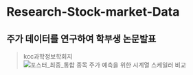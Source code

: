 # Research-Stock-market-Data

## 주가 데이터를 연구하여 학부생 논문발표

> kcc과학정보학회지      
![포스터_최종_통합 종목 주가 예측을 위한 시계열 스케일러 비교](https://user-images.githubusercontent.com/102267742/176242681-a4d5fb7c-b8ae-4040-bfcc-177e804bf527.png)
